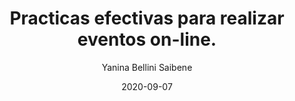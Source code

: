 ---
title: "Practicas efectivas para realizar eventos on-line."
excerpt: "Ante la necesidad de mover on-line todos los eventos diferentes comunidades de transferencia y extensión tecnológica en España organizaron este conversatorio para intercambiar experiencias e ideas para realizar eventos on-line efectivos. Compartí los consejos que utilizamos en INTA para los eventos de extensión durante la pandemia."
date: 2020-09-07
date_end: "2020-09-07"
author: "Yanina Bellini Saibene"
location: "Online (España)"
event: ""
event_url: 
draft: false
# layout options: single, single-sidebar
layout: single
categories:
- Talk
- Español
- Community
- Teaching
tags:
- Rstats
- Community
- Teaching
links:
 - icon: images
   icon_pack: fas
   name: Slides
   url: https://docs.google.com/presentation/d/1SEuiGavYWH-UhY0DT1646_h0Z1jpQqUVczE7jUQQgYw/edit?usp=sharing
# - icon: youtube
#   icon_pack: fab
#   name: video
#   url: https://youtu.be/GhHkxgpDg38
---